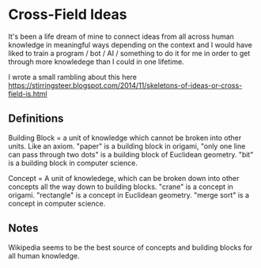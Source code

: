 # Cross-Field Ideas

It's been a life dream of mine to connect ideas from all across human knowledge in meaningful ways depending on the context and I would have liked to train a program / bot / AI / something to do it for me in order to get through more knowledege than I could in one lifetime. 

I wrote a small rambling about this here https://stirringsteer.blogspot.com/2014/11/skeletons-of-ideas-or-cross-field-is.html

## Definitions

Building Block = a unit of knowledge which cannot be broken into other units. Like an axiom. "paper" is a building block in origami, "only one line can pass through two dots" is a building block of Euclidean geometry. "bit" is a building block in computer science.

Concept = A unit of knowledege, which can be broken down into other concepts all the way down to building blocks. "crane" is a concept in origami. "rectangle" is a concept in Euclidean geometry. "merge sort" is a concept in computer science.

## Notes

Wikipedia seems to be the best source of concepts and building blocks for all human knowledge.